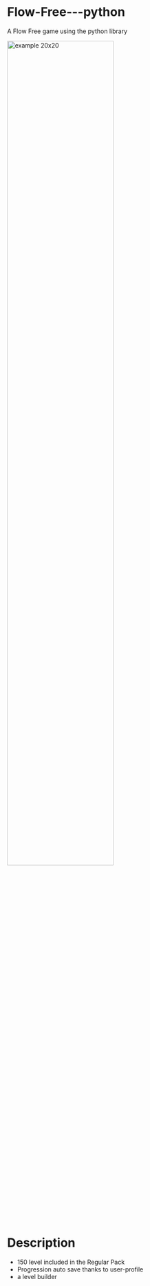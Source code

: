 # Flow-Free---python
A Flow Free game using the python library

<img src="https://raw.githubusercontent.com/KuroiTowzeur/Flow-Free-tkinter/master/theGame.png"
alt="example 20x20" width="70%"/>

# Description
* 150 level included in the Regular Pack
* Progression auto save thanks to user-profile
* a level builder

